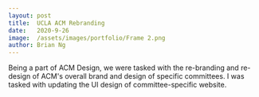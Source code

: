 ```yaml
---
layout: post
title:  UCLA ACM Rebranding
date:   2020-9-26
image:  /assets/images/portfolio/Frame 2.png
author: Brian Ng
---
```


Being a part of ACM Design, we were tasked with the re-branding and re-design of ACM's overall brand and design of specific committees. I was tasked with updating the UI design of committee-specific website.
